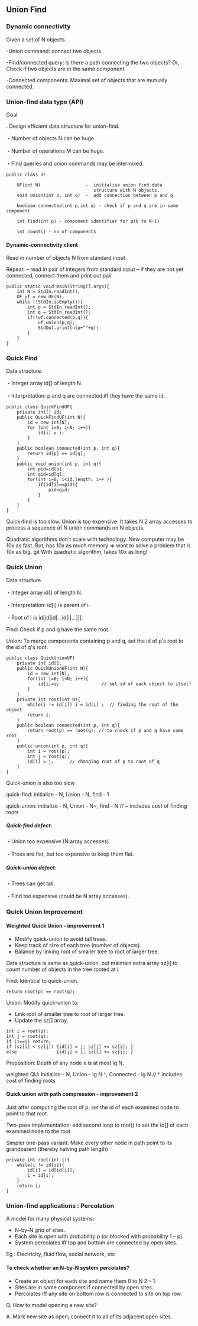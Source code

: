 ## Union Find

### Dynamic connectivity

Given a set of N objects.

-Union command: connect two objects.

-Find/connected query: is there a path connecting the two objects? Or, Check if two objects are in the same component.

-Connected components: Maximal set of objects that are mutually
connected.

### Union-find data type (API)

Goal

. Design efficient data structure for union-find.

・Number of objects N can be huge.

・Number of operations M can be huge.

・Find queries and union commands may be intermixed.

```
public class UF

    UF(int N)                 -  initialise union find data
                                 structure with N objects.
    void union(int p, int q)  -  add connection between p and q.

    boolean connected(int p,int q) - check if p and q are in same component

    int find(int p) - component identifier for p(0 to N-1)

    int count() - no of components
```

#### Dynamic-connectivity client

Read in number of objects N from standard input.

Repeat:
– read in pair of integers from standard input
– if they are not yet connected, connect them and print out pair

```
public static void main(String[].args){
    int N = StdIn.readInt();
    UF uf = new UF(N);
    while (!StdIn.isEmpty()){
        int p = StdIn.readInt();
        int q = StdIn.readInt();
        if(!uf.connected(p,q)){
            uf.union(p,q);
            StdOut.println(p+""+q);
        }
    }
}
```

### Quick Find

Data structure.

・Integer array id[] of length N.

・Interpretation: p and q are connected iff they have the same id.

```
public class QuickFindUF{
    private int[] id;
    public QuickFindUF(int N){
        id = new int[N];
        for (int i=0; i<N; i++){
            id[i] = i;
        }
    }
    public boolean connected(int p, int q){
        return id[p] == id[q];
    }
    public void union(int p, int q){
        int pid=id[p];
        int qid=id[q];
        for(int i=0; i<id.length; i++ ){
            if(id[i]==pid){
                pid=qid;
            }
        }
    }
}
```

Quick-find is too slow. Union is too expensive. It takes N 2 array accesses to process a sequence of
N union commands on N objects.

Quadratic algorithms don't scale with technology. New computer may be 10x as fast. But, has 10x as much memory ⇒
want to solve a problem that is 10x as big. git With quadratic algorithm, takes 10x as long!

### Quick Union

Data structure.

・Integer array id[] of length N.

・Interpretation: id[i] is parent of i.

・Root of i is id[id[id[...id[i]...]]].

Find: Check if p and q have the same root.

Union: To merge components containing p and q,
set the id of p's root to the id of q's root.

```
public class QuickUnionUF{
    private int id[];
    public QuickUnionUF(int N){
        id = new int[N];
        for(int i=0; i<N; i++){
            id[i]=i;                // set id of each object to itself
        }
    }
    private int root(int N){
        while(i != id[i]) i = id[i] ;  // finding the root of the object
        return i;
    }
    public boolean connected(int p, int q){
        return root(p) == root(q); // to check if p and q have same root
    }
    public union(int p, int q){
        int i = root(p);
        int j = root(q);
        id[i] = j;      // changing root of p to root of q
    }
}
```

Quick-union is also too slow

quick-find: initialize - N, Union - N, find - 1

quick-union: initialize - N, Union - N~, find - N // ~ includes cost of finding roots

##### Quick-find defect:

・Union too expensive (N array accesses).

・Trees are flat, but too expensive to keep them flat.

##### Quick-union defect:

・Trees can get tall.

・Find too expensive (could be N array accesses).

### Quick Union Improvement

#### Weighted Quick Union - improvement 1

- Modify quick-union to avoid tall trees.
- Keep track of size of each tree (number of objects).
- Balance by linking root of smaller tree to root of larger tree.

Data structure is same as quick-union, but maintain extra array sz[i]
to count number of objects in the tree rooted at i.

Find: Identical to quick-union.

```
return root(p) == root(q);
```

Union: Modify quick-union to:

- Link root of smaller tree to root of larger tree.
- Update the sz[] array.

```
int i = root(p);
int j = root(q);
if (i==j) return;
if (sz[i] < sz[j]) {id[i] = j; sz[j] += sz[i]; }
else               {id[j] = i; sz[i] += sz[j]; }
```

Proposition: Depth of any node x is at most lg N.

weighted QU: Initialise - N, Union - lg N †, Connected - lg N
// † includes cost of finding roots

#### Quick union with path compression - improvement 2

Just after computing the root of p,
set the id of each examined node to point to that root.

Two-pass implementation: add second loop to root() to set the id[]
of each examined node to the root.

Simpler one-pass variant: Make every other node in path point to its
grandparent (thereby halving path length)

```
private int root(int i){
    while(i != id[i]){
        id[i] = id[id[i]];
        i = id[i];
    }
    return i;
}
```

### Union-find applications : Percolation

A model for many physical systems:

- N-by-N grid of sites.
- Each site is open with probability p (or blocked with probability 1 – p).
- System percolates iff top and bottom are connected by open sites.

Eg : Electricity, fluid flow, social network, etc

#### To check whether an N-by-N system percolates?

- Create an object for each site and name them 0 to N 2 – 1.
- Sites are in same component if connected by open sites.
- Percolates iff any site on bottom row is connected to site on top row.

Q. How to model opening a new site?

A. Mark new site as open; connect it to all of its adjacent open sites.
